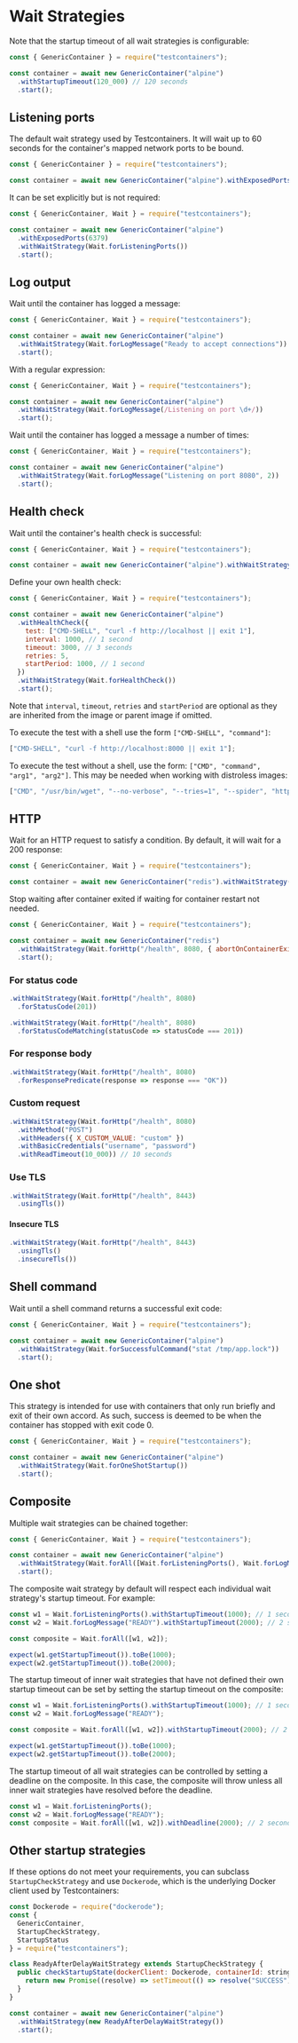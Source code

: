 # Wait Strategies

Note that the startup timeout of all wait strategies is configurable:

```js
const { GenericContainer } = require("testcontainers");

const container = await new GenericContainer("alpine")
  .withStartupTimeout(120_000) // 120 seconds
  .start();
```

## Listening ports

The default wait strategy used by Testcontainers. It will wait up to 60 seconds for the container's mapped network ports to be bound.

```js
const { GenericContainer } = require("testcontainers");

const container = await new GenericContainer("alpine").withExposedPorts(6379).start();
```

It can be set explicitly but is not required:

```js
const { GenericContainer, Wait } = require("testcontainers");

const container = await new GenericContainer("alpine")
  .withExposedPorts(6379)
  .withWaitStrategy(Wait.forListeningPorts())
  .start();
```

## Log output

Wait until the container has logged a message:

```js
const { GenericContainer, Wait } = require("testcontainers");

const container = await new GenericContainer("alpine")
  .withWaitStrategy(Wait.forLogMessage("Ready to accept connections"))
  .start();
```

With a regular expression:

```js
const { GenericContainer, Wait } = require("testcontainers");

const container = await new GenericContainer("alpine")
  .withWaitStrategy(Wait.forLogMessage(/Listening on port \d+/))
  .start();
```

Wait until the container has logged a message a number of times:

```js
const { GenericContainer, Wait } = require("testcontainers");

const container = await new GenericContainer("alpine")
  .withWaitStrategy(Wait.forLogMessage("Listening on port 8080", 2))
  .start();
```

## Health check

Wait until the container's health check is successful:

```js
const { GenericContainer, Wait } = require("testcontainers");

const container = await new GenericContainer("alpine").withWaitStrategy(Wait.forHealthCheck()).start();
```

Define your own health check:

```js
const { GenericContainer, Wait } = require("testcontainers");

const container = await new GenericContainer("alpine")
  .withHealthCheck({
    test: ["CMD-SHELL", "curl -f http://localhost || exit 1"],
    interval: 1000, // 1 second
    timeout: 3000, // 3 seconds
    retries: 5,
    startPeriod: 1000, // 1 second
  })
  .withWaitStrategy(Wait.forHealthCheck())
  .start();
```

Note that `interval`, `timeout`, `retries` and `startPeriod` are optional as they are inherited from the image or parent image if omitted.

To execute the test with a shell use the form `["CMD-SHELL", "command"]`:

```js
["CMD-SHELL", "curl -f http://localhost:8000 || exit 1"];
```

To execute the test without a shell, use the form: `["CMD", "command", "arg1", "arg2"]`. This may be needed when working with distroless images:

```js
["CMD", "/usr/bin/wget", "--no-verbose", "--tries=1", "--spider", "http://localhost:8080/hello-world"];
```

## HTTP

Wait for an HTTP request to satisfy a condition. By default, it will wait for a 200 response:

```js
const { GenericContainer, Wait } = require("testcontainers");

const container = await new GenericContainer("redis").withWaitStrategy(Wait.forHttp("/health", 8080)).start();
```

Stop waiting after container exited if waiting for container restart not needed.

```js
const { GenericContainer, Wait } = require("testcontainers");

const container = await new GenericContainer("redis")
  .withWaitStrategy(Wait.forHttp("/health", 8080, { abortOnContainerExit: true }))
  .start();
```

### For status code

```js
.withWaitStrategy(Wait.forHttp("/health", 8080)
  .forStatusCode(201))

.withWaitStrategy(Wait.forHttp("/health", 8080)
  .forStatusCodeMatching(statusCode => statusCode === 201))
```

### For response body

```js
.withWaitStrategy(Wait.forHttp("/health", 8080)
  .forResponsePredicate(response => response === "OK"))
```

### Custom request

```js
.withWaitStrategy(Wait.forHttp("/health", 8080)
  .withMethod("POST")
  .withHeaders({ X_CUSTOM_VALUE: "custom" })
  .withBasicCredentials("username", "password")
  .withReadTimeout(10_000)) // 10 seconds
```

### Use TLS

```js
.withWaitStrategy(Wait.forHttp("/health", 8443)
  .usingTls())
```

#### Insecure TLS

```js
.withWaitStrategy(Wait.forHttp("/health", 8443)
  .usingTls()
  .insecureTls())
```

## Shell command

Wait until a shell command returns a successful exit code:

```js
const { GenericContainer, Wait } = require("testcontainers");

const container = await new GenericContainer("alpine")
  .withWaitStrategy(Wait.forSuccessfulCommand("stat /tmp/app.lock"))
  .start();
```

## One shot

This strategy is intended for use with containers that only run briefly and exit of their own accord. As such, success is deemed to be when the container has stopped with exit code 0.

```js
const { GenericContainer, Wait } = require("testcontainers");

const container = await new GenericContainer("alpine")
  .withWaitStrategy(Wait.forOneShotStartup())
  .start();
```

## Composite

Multiple wait strategies can be chained together:

```js
const { GenericContainer, Wait } = require("testcontainers");

const container = await new GenericContainer("alpine")
  .withWaitStrategy(Wait.forAll([Wait.forListeningPorts(), Wait.forLogMessage("Ready to accept connections")]))
  .start();
```

The composite wait strategy by default will respect each individual wait strategy's startup timeout. For example:

```js
const w1 = Wait.forListeningPorts().withStartupTimeout(1000); // 1 second
const w2 = Wait.forLogMessage("READY").withStartupTimeout(2000); // 2 seconds

const composite = Wait.forAll([w1, w2]);

expect(w1.getStartupTimeout()).toBe(1000);
expect(w2.getStartupTimeout()).toBe(2000);
```

The startup timeout of inner wait strategies that have not defined their own startup timeout can be set by setting the startup timeout on the composite:

```js
const w1 = Wait.forListeningPorts().withStartupTimeout(1000); // 1 second
const w2 = Wait.forLogMessage("READY");

const composite = Wait.forAll([w1, w2]).withStartupTimeout(2000); // 2 seconds

expect(w1.getStartupTimeout()).toBe(1000);
expect(w2.getStartupTimeout()).toBe(2000);
```

The startup timeout of all wait strategies can be controlled by setting a deadline on the composite. In this case, the composite will throw unless all inner wait strategies have resolved before the deadline.

```js
const w1 = Wait.forListeningPorts();
const w2 = Wait.forLogMessage("READY");
const composite = Wait.forAll([w1, w2]).withDeadline(2000); // 2 seconds
```

## Other startup strategies

If these options do not meet your requirements, you can subclass `StartupCheckStrategy` and use `Dockerode`, which is the underlying Docker client used by Testcontainers:

```js
const Dockerode = require("dockerode");
const {
  GenericContainer,
  StartupCheckStrategy,
  StartupStatus
} = require("testcontainers");

class ReadyAfterDelayWaitStrategy extends StartupCheckStrategy {
  public checkStartupState(dockerClient: Dockerode, containerId: string): Promise<StartupStatus> {
    return new Promise((resolve) => setTimeout(() => resolve("SUCCESS"), 3000)); // after 3 seconds
  }
}

const container = await new GenericContainer("alpine")
  .withWaitStrategy(new ReadyAfterDelayWaitStrategy())
  .start();
```
